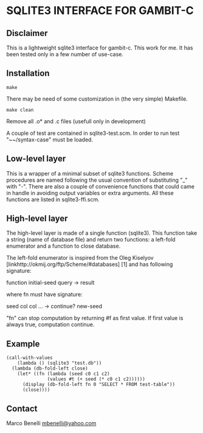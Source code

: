 SQLITE3 INTERFACE FOR GAMBIT-C
==============================

Disclaimer
----------

This is a lightweight sqlite3 interface for gambit-c.
This work for me. It has been tested only in a few number of use-case.

Installation
------------

    make

There may be need of some customization in (the very simple) Makefile.

    make clean

Remove all .o* and .c files (usefull only in development)

A couple of test are contained in sqlite3-test.scm.
In order to run test "~~/syntax-case" must be loaded.

Low-level layer
---------------

This is a wrapper of a minimal subset of sqlite3 functions.
Scheme procedures are named following the usual convention of substituting "_"
with "-".
There are also a couple of convenience functions that could came in handle
in avoiding output variables or extra arguments.
All these functions are listed in sqlite3-ffi.scm.

High-level layer
----------------

The high-level layer is made of a single function (sqlite3).
This function take a string (name of database file) and return two functions:
a left-fold enumerator and a function to close database.

The left-fold enumerator is inspired from the Oleg Kiselyov
[linkhttp://okmij.org/ftp/Scheme/#databases] [1] and has
following signature:

function initial-seed query -> result

where fn must have signature:

seed col col ... -> continue? new-seed

"fn" can stop computation by returning #f as first value.
If first value is always true, computation continue.

Example
-------

    (call-with-values
        (lambda () (sqlite3 "test.db"))
      (lambda (db-fold-left close)
        (let* ((fn (lambda (seed c0 c1 c2)
                   (values #t (+ seed (* c0 c1 c2))))))
          (display (db-fold-left fn 0 "SELECT * FROM test-table"))
          (close))))

Contact
-------

Marco Benelli <mbenelli@yahoo.com>


